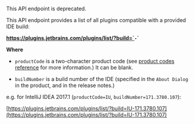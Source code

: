 [//]: # (title: Plugins List API)

<warning>
    <p>
        This API endpoint is deprecated.
    </p>
</warning>


This API endpoint provides a list of all plugins compatible with a provided IDE build:

**https://plugins.jetbrains.com/plugins/list/?build=`<productCode>`-`<buildNumber>`**

**Where**

* `productCode` is a two-character product code (see [product codes reference](product-codes.md) for more information.) It can be blank.

* `buildNumber` is a build number of the IDE (specified in the `About Dialog` in the product, and in the release notes.)

e.g. for IntelliJ IDEA 2017.1 (`productCode=IU`, `buildNumber=171.3780.107`):

[https://plugins.jetbrains.com/plugins/list/?build=IU-171.3780.107](https://plugins.jetbrains.com/plugins/list/?build=IU-171.3780.107)
